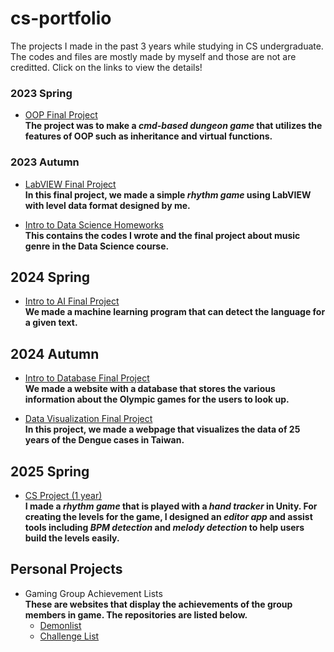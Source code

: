 # cs-portfolio
The projects I made in the past 3 years while studying in CS undergraduate. The codes and files are mostly made by myself and those are not are creditted. Click on the links to view the details!
### 2023 Spring
- [OOP Final Project](https://github.com/Mars-1114/cs-portfolio/tree/main/2023%20Spring%20-%20OOP%20Final%20Project%20(game))  
**The project was to make a *cmd-based dungeon game* that utilizes the features of OOP such as inheritance and virtual functions.**  

### 2023 Autumn
- [LabVIEW Final Project](https://github.com/Mars-1114/cs-portfolio/tree/main/2023%20Autumn%20-%20LabVIEW%20(game))  
**In this final project, we made a simple *rhythm game* using LabVIEW with level data format designed by me.**  

- [Intro to Data Science Homeworks](https://github.com/Mars-1114/cs-portfolio/tree/main/2023%20Autumn%20-%20Data%20Science%20Labs)  
**This contains the codes I wrote and the final project about music genre in the Data Science course.**  

## 2024 Spring
- [Intro to AI Final Project](https://github.com/Mars-1114/cs-portfolio/tree/main/2024%20Spring%20-%20AI%20Final%20Project%20(language%20detection))  
**We made a machine learning program that can detect the language for a given text.**

## 2024 Autumn
- [Intro to Database Final Project](https://github.com/Mars-1114/cs-portfolio/tree/main/2024%20Autumn%20-%20Database%20Final%20Project%20(website))  
**We made a website with a database that stores the various information about the Olympic games for the users to look up.**

- [Data Visualization Final Project](https://github.com/Mars-1114/cs-portfolio/tree/main/2024%20Autumn%20-%20Data%20Visualization%20Final%20Project%20(website))  
**In this project, we made a webpage that visualizes the data of 25 years of the Dengue cases in Taiwan.**

## 2025 Spring
- [CS Project (1 year)](https://github.com/Mars-1114/cs-portfolio/tree/main/2024%20Autumn-2025%20Spring%20-%20CS%20Project%20(game))  
**I made a *rhythm game* that is played with a *hand tracker* in Unity. For creating the levels for the game, I designed an *editor app* and assist tools including *BPM detection* and *melody detection* to help users build the levels easily.**

## Personal Projects
- Gaming Group Achievement Lists  
**These are websites that display the achievements of the group members in game. The repositories are listed below.**
    - [Demonlist](https://github.com/Mars-1114/GDTWDemonlist)
    - [Challenge List](https://github.com/Mars-1114/GDTWChallengeList)